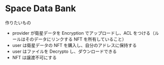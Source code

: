 # Space Data Bank

作りたいもの

- provider が衛星データを Encryption でアップロードし、ACL をつける（ルールはそのデータにリンクする NFT を所有していること）
- user は衛星データの NFT を購入し、自分のアドレスに保持する
- user はファイルを Decrypto し、ダウンロードできる
- NFT は譲渡不可にする
